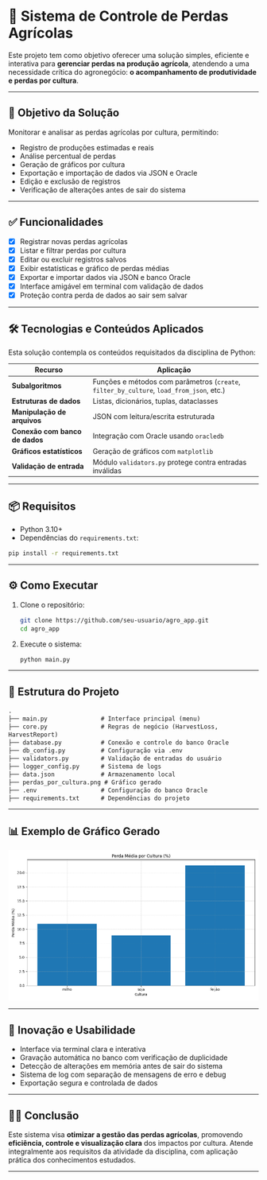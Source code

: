 # 🌾 Sistema de Controle de Perdas Agrícolas

Este projeto tem como objetivo oferecer uma solução simples, eficiente e interativa para **gerenciar perdas na produção agrícola**, atendendo a uma necessidade crítica do agronegócio: **o acompanhamento de produtividade e perdas por cultura**.

---

## 🧩 Objetivo da Solução

Monitorar e analisar as perdas agrícolas por cultura, permitindo:

- Registro de produções estimadas e reais
- Análise percentual de perdas
- Geração de gráficos por cultura
- Exportação e importação de dados via JSON e Oracle
- Edição e exclusão de registros
- Verificação de alterações antes de sair do sistema

---

## ✅ Funcionalidades

- [x] Registrar novas perdas agrícolas
- [x] Listar e filtrar perdas por cultura
- [x] Editar ou excluir registros salvos
- [x] Exibir estatísticas e gráfico de perdas médias
- [x] Exportar e importar dados via JSON e banco Oracle
- [x] Interface amigável em terminal com validação de dados
- [x] Proteção contra perda de dados ao sair sem salvar

---

## 🛠️ Tecnologias e Conteúdos Aplicados

Esta solução contempla os conteúdos requisitados da disciplina de Python:

| Recurso | Aplicação |
|--------|-----------|
| **Subalgoritmos** | Funções e métodos com parâmetros (`create`, `filter_by_culture`, `load_from_json`, etc.) |
| **Estruturas de dados** | Listas, dicionários, tuplas, dataclasses |
| **Manipulação de arquivos** | JSON com leitura/escrita estruturada |
| **Conexão com banco de dados** | Integração com Oracle usando `oracledb` |
| **Gráficos estatísticos** | Geração de gráficos com `matplotlib` |
| **Validação de entrada** | Módulo `validators.py` protege contra entradas inválidas |

---

## 📦 Requisitos

- Python 3.10+
- Dependências do `requirements.txt`:

```bash
pip install -r requirements.txt
```

---

## ⚙️ Como Executar

1. Clone o repositório:
   ```bash
   git clone https://github.com/seu-usuario/agro_app.git
   cd agro_app
   ```

2. Execute o sistema:
   ```bash
   python main.py
   ```

---

## 📁 Estrutura do Projeto

```
.
├── main.py               # Interface principal (menu)
├── core.py               # Regras de negócio (HarvestLoss, HarvestReport)
├── database.py           # Conexão e controle do banco Oracle
├── db_config.py          # Configuração via .env
├── validators.py         # Validação de entradas do usuário
├── logger_config.py      # Sistema de logs
├── data.json             # Armazenamento local
├── perdas_por_cultura.png # Gráfico gerado
├── .env                  # Configuração do banco Oracle
├── requirements.txt      # Dependências do projeto
```

---

## 📊 Exemplo de Gráfico Gerado

![Gráfico](perdas_por_cultura.png)

---

## 🚀 Inovação e Usabilidade

- Interface via terminal clara e interativa
- Gravação automática no banco com verificação de duplicidade
- Detecção de alterações em memória antes de sair do sistema
- Sistema de log com separação de mensagens de erro e debug
- Exportação segura e controlada de dados

---

## 👨‍🌾 Conclusão

Este sistema visa **otimizar a gestão das perdas agrícolas**, promovendo **eficiência, controle e visualização clara** dos impactos por cultura. Atende integralmente aos requisitos da atividade da disciplina, com aplicação prática dos conhecimentos estudados.

---
